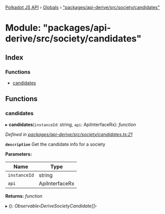 [Polkadot JS API](../README.md) › [Globals](../globals.md) › ["packages/api-derive/src/society/candidates"](_packages_api_derive_src_society_candidates_.md)

# Module: "packages/api-derive/src/society/candidates"

## Index

### Functions

* [candidates](_packages_api_derive_src_society_candidates_.md#candidates)

## Functions

###  candidates

▸ **candidates**(`instanceId`: string, `api`: ApiInterfaceRx): *function*

*Defined in [packages/api-derive/src/society/candidates.ts:21](https://github.com/polkadot-js/api/blob/820dd3d0f/packages/api-derive/src/society/candidates.ts#L21)*

**`description`** Get the candidate info for a society

**Parameters:**

Name | Type |
------ | ------ |
`instanceId` | string |
`api` | ApiInterfaceRx |

**Returns:** *function*

▸ (): *Observable‹DeriveSocietyCandidate[]›*
